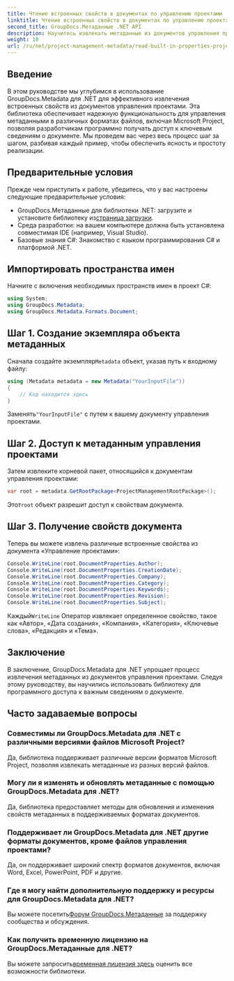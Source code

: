 ```yaml
---
title: Чтение встроенных свойств в документах по управлению проектами .NET.
linktitle: Чтение встроенных свойств в документах по управлению проектами .NET.
second_title: GroupDocs.Метаданные .NET API
description: Научитесь извлекать метаданные из документов управления проектами с помощью GroupDocs.Metadata для .NET. Расширьте свои возможности обработки документов.
weight: 10
url: /ru/net/project-management-metadata/read-built-in-properties-project-management-documents/
---
```

## Введение
В этом руководстве мы углубимся в использование GroupDocs.Metadata для .NET для эффективного извлечения встроенных свойств из документов управления проектами. Эта библиотека обеспечивает надежную функциональность для управления метаданными в различных форматах файлов, включая Microsoft Project, позволяя разработчикам программно получать доступ к ключевым сведениям о документе. Мы проведем вас через весь процесс шаг за шагом, разбивая каждый пример, чтобы обеспечить ясность и простоту реализации.
## Предварительные условия
Прежде чем приступить к работе, убедитесь, что у вас настроены следующие предварительные условия:
-  GroupDocs.Метаданные для библиотеки .NET: загрузите и установите библиотеку из[страница загрузки](https://releases.groupdocs.com/metadata/net/).
- Среда разработки: на вашем компьютере должна быть установлена совместимая IDE (например, Visual Studio).
- Базовые знания C#: Знакомство с языком программирования C# и платформой .NET.

## Импортировать пространства имен
Начните с включения необходимых пространств имен в проект C#:
```csharp
using System;
using GroupDocs.Metadata;
using GroupDocs.Metadata.Formats.Document;
```
## Шаг 1. Создание экземпляра объекта метаданных
 Сначала создайте экземпляр`Metadata` объект, указав путь к входному файлу:
```csharp
using (Metadata metadata = new Metadata("YourInputFile"))
{
    // Код находится здесь
}
```
 Заменять`"YourInputFile"` с путем к вашему документу управления проектами.
## Шаг 2. Доступ к метаданным управления проектами
Затем извлеките корневой пакет, относящийся к документам управления проектами:
```csharp
var root = metadata.GetRootPackage<ProjectManagementRootPackage>();
```
Этот`root` объект разрешит доступ к свойствам документа.
## Шаг 3. Получение свойств документа
Теперь вы можете извлечь различные встроенные свойства из документа «Управление проектами»:
```csharp
Console.WriteLine(root.DocumentProperties.Author);
Console.WriteLine(root.DocumentProperties.CreationDate);
Console.WriteLine(root.DocumentProperties.Company);
Console.WriteLine(root.DocumentProperties.Category);
Console.WriteLine(root.DocumentProperties.Keywords);
Console.WriteLine(root.DocumentProperties.Revision);
Console.WriteLine(root.DocumentProperties.Subject);
```
 Каждый`WriteLine` Оператор извлекает определенное свойство, такое как «Автор», «Дата создания», «Компания», «Категория», «Ключевые слова», «Редакция» и «Тема».

## Заключение
В заключение, GroupDocs.Metadata для .NET упрощает процесс извлечения метаданных из документов управления проектами. Следуя этому руководству, вы научились использовать библиотеку для программного доступа к важным сведениям о документе.

## Часто задаваемые вопросы
### Совместимы ли GroupDocs.Metadata для .NET с различными версиями файлов Microsoft Project?
Да, библиотека поддерживает различные версии форматов Microsoft Project, позволяя извлекать метаданные из разных версий файлов.
### Могу ли я изменять и обновлять метаданные с помощью GroupDocs.Metadata для .NET?
Да, библиотека предоставляет методы для обновления и изменения свойств метаданных в поддерживаемых форматах документов.
### Поддерживает ли GroupDocs.Metadata для .NET другие форматы документов, кроме файлов управления проектами?
Да, он поддерживает широкий спектр форматов документов, включая Word, Excel, PowerPoint, PDF и другие.
### Где я могу найти дополнительную поддержку и ресурсы для GroupDocs.Metadata для .NET?
 Вы можете посетить[Форум GroupDocs.Метаданные](https://forum.groupdocs.com/c/metadata/14) за поддержку сообщества и обсуждения.
### Как получить временную лицензию на GroupDocs.Метаданные для .NET?
 Вы можете запросить[временная лицензия здесь](https://purchase.groupdocs.com/temporary-license/) оценить все возможности библиотеки.